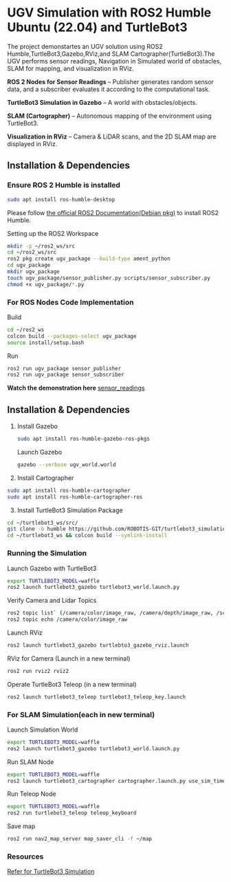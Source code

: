 # UGV Simulation with ROS2 Humble Ubuntu (22.04) and TurtleBot3

The project demonstartes an UGV solution using ROS2 Humble,TurtleBot3,Gazebo,RViz,and SLAM Cartographer(TurtleBot3).The UGV performs sensor readings, Navigation in Simulated world of obstacles, SLAM for mapping, and visualization in RViz. 

**ROS 2 Nodes for Sensor Readings** –  Publisher generates random sensor data, and a subscriber evaluates it according to the computational task.<br/>

**TurtleBot3 Simulation in Gazebo** –  A world with obstacles/objects.<br/>

**SLAM (Cartographer)** –  Autonomous mapping of the environment using TurtleBot3.<br/>

**Visualization in RViz** –  Camera & LiDAR scans, and the 2D SLAM map are displayed in RViz.

## Installation & Dependencies

### Ensure ROS 2 Humble is installed
```bash
sudo apt install ros-humble-desktop
```

Please follow [the official ROS2 Documentation(Debian pkg)](https://docs.ros.org/en/humble/Installation/Ubuntu-Install-Debs.html) to install ROS2 Humble.

Setting up the ROS2 Workspace
```bash
mkdir -p ~/ros2_ws/src
cd ~/ros2_ws/src
ros2 pkg create ugv_package --build-type ament_python  
cd ugv_package  
mkdir ugv_package  
touch ugv_package/sensor_publisher.py scripts/sensor_subscriber.py 
chmod +x ugv_package/*.py
```
### For ROS Nodes Code Implementation

Build
```bash
cd ~/ros2_ws 
colcon build --packages-select ugv_package
source install/setup.bash
```

Run 
```bash
ros2 run ugv_package sensor_publisher  
ros2 run ugv_package sensor_subscriber
```
**Watch the demonstration here**
[sensor_readings](https://drive.google.com/file/d/1muEqbCgBzzJ3uWuDzKc_pDXxm7IlId50/view?usp=sharing)

## Installation & Dependencies

1. Install Gazebo
    ```bash 
    sudo apt install ros-humble-gazebo-ros-pkgs
    ```
    Launch Gazebo<br/>
   ```bash
   gazebo --verbose ugv_world.world
   ``` 

3. Install Cartographer<br/>
```bash   
sudo apt install ros-humble-cartographer  
sudo apt install ros-humble-cartographer-ros
 ```

3. Install TurtleBot3 Simulation Package<br/>
```bash   
cd ~/turtlebot3_ws/src/  
git clone -b humble https://github.com/ROBOTIS-GIT/turtlebot3_simulations.git  
cd ~/turtlebot3_ws && colcon build --symlink-install
```

### Running the Simulation

Launch Gazebo with TurtleBot3<br/> 
```bash
export TURTLEBOT3_MODEL=waffle  
ros2 launch turtlebot3_gazebo turtlebot3_world.launch.py
```

Verify Camera and Lidar Topics<br/> 
```bash
ros2 topic list` (/camera/color/image_raw, /camera/depth/image_raw, /scan)<br/> 
ros2 topic echo /camera/color/image_raw
```
Launch RViz<br/>
```bash
ros2 launch turtlebot3_gazebo turtlebto3_gazebo_rviz.launch
```

RViz for Camera (Launch in a new terminal)<br/>
```bash
ros2 run rviz2 rviz2
```
Operate TurtleBot3 Teleop (in a new terminal)<br/> 
```bash
ros2 launch turtlebot3_teleop turtlebot3_teleop_key.launch
```

### For SLAM Simulation(each in new terminal)<br/> 

Launch Simulation World<br/> 
```bash
export TURTLEBOT3_MODEL=waffle
ros2 launch turtlebot3_gazebo turtlebot3_world.launch.py
```

Run SLAM Node<br/> 
```bash
export TURTLEBOT3_MODEL=waffle
ros2 launch turtlebot3_cartographer cartographer.launch.py use_sim_time:=True
```

Run Teleop Node<br/> 
```bash
export TURTLEBOT3_MODEL=waffle
ros2 run turtlebot3_teleop teleop_keyboard 
```

Save map<br/> 
```bash
ros2 run nav2_map_server map_saver_cli -f ~/map
```

### Resources<br/> 

[Refer for TurtleBot3 Simulation](https://emanual.robotis.com/docs/en/platform/turtlebot3/simulation/)


 


   

